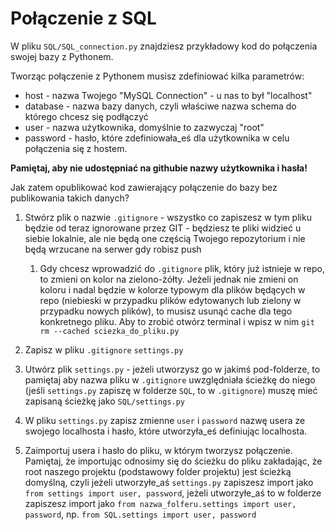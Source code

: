 # Połączenie z SQL

W pliku ``SQL/SQL_connection.py`` znajdziesz przykładowy kod do połączenia swojej bazy z Pythonem. 

Tworząc połączenie z Pythonem musisz zdefiniować kilka parametrów:
- host - nazwa Twojego "MySQL Connection" - u nas to był "localhost"
- database - nazwa bazy danych, czyli właściwe nazwa schema do którego chcesz się podłączyć
- user - nazwa użytkownika, domyślnie to zazwyczaj "root"
- password - hasło, które zdefiniowała_eś dla użytkownika w celu połączenia się z hostem.


**Pamiętaj, aby nie udostępniać na githubie nazwy użytkownika i hasła!**

Jak zatem opublikować kod zawierający połączenie do bazy bez publikowania takich danych? 
1. Stwórz plik o nazwie `.gitignore` - wszystko co zapiszesz w tym pliku będzie od teraz ignorowane przez 
   GIT - będziesz te pliki widzieć u siebie lokalnie, ale nie będą one częścią Twojego repozytorium i 
   nie będą wrzucane na serwer gdy robisz push
   
   1. Gdy chcesz wprowadzić do `.gitignore` plik, który już istnieje w repo, to zmieni on kolor na zielono-żółty. 
   Jeżeli jednak nie zmieni on koloru i nadal będzie w kolorze typowym dla plików będących w repo 
   (niebieski w przypadku plików edytowanych lub zielony w przypadku nowych plików), to musisz usunąć cache dla
   tego konkretnego pliku. Aby to zrobić otwórz terminal i wpisz w nim ``git rm --cached sciezka_do_pliku.py``
      
2. Zapisz w pliku `.gitignore` `settings.py`
3. Utwórz plik ``settings.py`` - jeżeli utworzysz go w jakimś pod-folderze, to pamiętaj aby nazwa pliku 
w `.gitignore` uwzględniała ścieżkę do niego (jeśli `settings.py` zapiszę w folderze `SQL`, to w `.gitignore`)
   muszę mieć zapisaną ścieżkę jako ``SQL/settings.py``
   
4. W pliku ``settings.py`` zapisz zmienne ``user`` i ``password`` nazwę usera ze swojego localhosta i hasło, 
które utworzyła_eś definiując localhosta.
   
5. Zaimportuj usera i hasło do pliku, w którym tworzysz połączenie. Pamiętaj, że importując odnosimy się do 
ścieżku do pliku zakładając, że root naszego projektu (podstawowy folder projektu) jest ścieżką domyślną, czyli 
   jeżeli utworzyłe_aś ``settings.py`` zapiszesz import jako ``from settings import user, password``, jeżeli 
   utworzyłe_aś to w folderze zapiszesz import jako ``from nazwa_folferu.settings import user, password``, np. 
   ``from SQL.settings import user, password``
